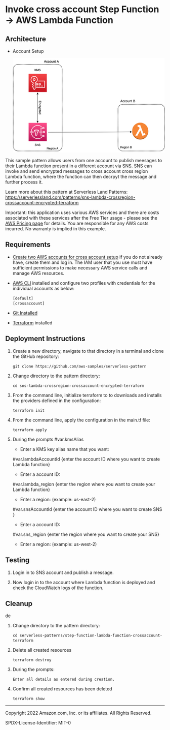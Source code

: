# Invoke cross account Step Function -> AWS Lambda Function
## Architecture
* Account Setup

    ![Concept](./images/diagram.png)

This sample pattern allows users from one account to publish meesages to their Lambda function present in a different account via SNS. SNS can invoke and send encrypted messages to cross account cross region Lambda function, where the function can then decrpyt the message and further process it. 

Learn more about this pattern at Serverless Land Patterns: https://serverlessland.com/patterns/sns-lambda-crossregion-crossaccount-encrypted-terraform

Important: this application uses various AWS services and there are costs associated with these services after the Free Tier usage - please see the [AWS Pricing page](https://aws.amazon.com/pricing/) for details. You are responsible for any AWS costs incurred. No warranty is implied in this example.

## Requirements
* [Create two AWS accounts for cross account setup](https://portal.aws.amazon.com/gp/aws/developer/registration/index.html) if you do not already have, create them and log in. The IAM user that you use must have sufficient permissions to make necessary AWS service calls and manage AWS resources.

* [AWS CLI](https://docs.aws.amazon.com/cli/latest/userguide/install-cliv2.html) installed and configure two profiles with credentials for the individual accounts as below:
    ```
    [default]
    [crossaccount]
    ```
* [Git Installed](https://git-scm.com/book/en/v2/Getting-Started-Installing-Git)
* [Terraform](https://learn.hashicorp.cxom/tutorials/terraform/install-cli?in=terraform/aws-get-started) installed

## Deployment Instructions

1. Create a new directory, navigate to that directory in a terminal and clone the GitHub repository:
    ``` 
    git clone https://github.com/aws-samples/serverless-pattern
    ```
1. Change directory to the pattern directory:
    ```
    cd sns-lambda-crossregion-crossaccount-encrypted-terraform
    ```
1. From the command line, initialize terraform to to downloads and installs the providers defined in the configuration:
    ```
    terraform init
    ```
1. From the command line, apply the configuration in the main.tf file:
    ```
    terraform apply
    ```

1. During the prompts
    #var.kmsAlias
    - Enter a KMS key alias name that you want:

    #var.lambdaAccountId {enter the account ID where you want to create Lambda function}
    - Enter a account ID:

    #var.lambda_region {enter the region where you want to create your Lambda function}
    - Enter a region: (example: us-east-2)

    #var.snsAccountId {enter the account ID where you want to create SNS }
    - Enter a account ID:

    #var.sns_region {enter the region where you want to create your SNS}
    - Enter a region: (example: us-west-2)
## Testing

1. Login in to SNS account and publish a message.

1. Now login in to the account where Lambda function is deployed and check the CloudWatch logs of the function. 

## Cleanup
 de
1. Change directory to the pattern directory:
    ```
    cd serverless-patterns/step-function-lambda-function-crossaccount-terraform
    ```
1. Delete all created resources
    ```
    terraform destroy
    ```
    
1. During the prompts:
    ```
    Enter all details as entered during creation.
    ```
1. Confirm all created resources has been deleted
    ```
    terraform show
    ```
----
Copyright 2022 Amazon.com, Inc. or its affiliates. All Rights Reserved.

SPDX-License-Identifier: MIT-0
